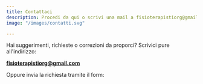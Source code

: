 ```yaml
---
title: Contattaci
description: Procedi da qui o scrivi una mail a fisioterapistiorg@gmail.com
image: "/images/contatti.svg"

---
```

Hai suggerimenti, richieste o correzioni da proporci? Scrivici pure all'indirizzo:

**fisioterapistiorg@gmail.com**

Oppure invia la richiesta tramite il form:
